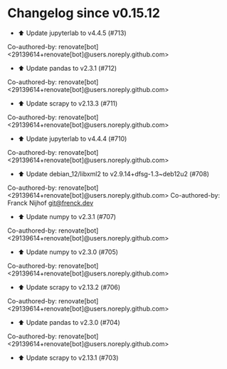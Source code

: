 # Changelog since v0.15.12
- ⬆️ Update jupyterlab to v4.4.5 (#713)

Co-authored-by: renovate[bot] <29139614+renovate[bot]@users.noreply.github.com> 
- ⬆️ Update pandas to v2.3.1 (#712)

Co-authored-by: renovate[bot] <29139614+renovate[bot]@users.noreply.github.com> 
- ⬆️ Update scrapy to v2.13.3 (#711)

Co-authored-by: renovate[bot] <29139614+renovate[bot]@users.noreply.github.com> 
- ⬆️ Update jupyterlab to v4.4.4 (#710)

Co-authored-by: renovate[bot] <29139614+renovate[bot]@users.noreply.github.com> 
- ⬆️ Update debian_12/libxml2 to v2.9.14+dfsg-1.3~deb12u2 (#708)

Co-authored-by: renovate[bot] <29139614+renovate[bot]@users.noreply.github.com>
Co-authored-by: Franck Nijhof <git@frenck.dev> 
- ⬆️ Update numpy to v2.3.1 (#707)

Co-authored-by: renovate[bot] <29139614+renovate[bot]@users.noreply.github.com> 
- ⬆️ Update numpy to v2.3.0 (#705)

Co-authored-by: renovate[bot] <29139614+renovate[bot]@users.noreply.github.com> 
- ⬆️ Update scrapy to v2.13.2 (#706)

Co-authored-by: renovate[bot] <29139614+renovate[bot]@users.noreply.github.com> 
- ⬆️ Update pandas to v2.3.0 (#704)

Co-authored-by: renovate[bot] <29139614+renovate[bot]@users.noreply.github.com> 
- ⬆️ Update scrapy to v2.13.1 (#703) 
